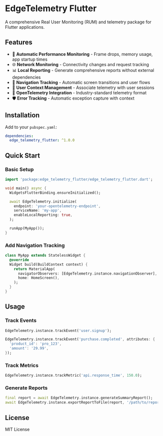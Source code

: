 # EdgeTelemetry Flutter

A comprehensive Real User Monitoring (RUM) and telemetry package for Flutter applications.

## Features

- 🚀 **Automatic Performance Monitoring** - Frame drops, memory usage, app startup times
- 🌐 **Network Monitoring** - Connectivity changes and request tracking  
- 📊 **Local Reporting** - Generate comprehensive reports without external dependencies
- 🎯 **Navigation Tracking** - Automatic screen transitions and user flows
- 👤 **User Context Management** - Associate telemetry with user sessions
- 🔧 **OpenTelemetry Integration** - Industry-standard telemetry format
- 🛡️ **Error Tracking** - Automatic exception capture with context

## Installation

Add to your `pubspec.yaml`:

```yaml
dependencies:
  edge_telemetry_flutter: ^1.0.0
```

## Quick Start

### Basic Setup

```dart
import 'package:edge_telemetry_flutter/edge_telemetry_flutter.dart';

void main() async {
  WidgetsFlutterBinding.ensureInitialized();

  await EdgeTelemetry.initialize(
    endpoint: 'your-opentelemetry-endpoint',
    serviceName: 'my-app',
    enableLocalReporting: true,
  );

  runApp(MyApp());
}
```

### Add Navigation Tracking

```dart
class MyApp extends StatelessWidget {
  @override
  Widget build(BuildContext context) {
    return MaterialApp(
      navigatorObservers: [EdgeTelemetry.instance.navigationObserver],
      home: HomeScreen(),
    );
  }
}
```

## Usage

### Track Events

```dart
EdgeTelemetry.instance.trackEvent('user.signup');

EdgeTelemetry.instance.trackEvent('purchase.completed', attributes: {
  'product_id': 'pro_123',
  'amount': '29.99',
});
```

### Track Metrics

```dart
EdgeTelemetry.instance.trackMetric('api.response_time', 150.0);
```

### Generate Reports

```dart
final report = await EdgeTelemetry.instance.generateSummaryReport();
await EdgeTelemetry.instance.exportReportToFile(report, '/path/to/report.json');
```

## License

MIT License
